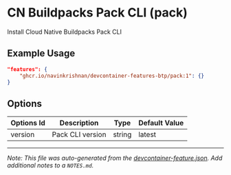 
# CN Buildpacks Pack CLI (pack)

Install Cloud Native Buildpacks Pack CLI

## Example Usage

```json
"features": {
    "ghcr.io/navinkrishnan/devcontainer-features-btp/pack:1": {}
}
```

## Options

| Options Id | Description | Type | Default Value |
|-----|-----|-----|-----|
| version | Pack CLI version | string | latest |



---

_Note: This file was auto-generated from the [devcontainer-feature.json](devcontainer-feature.json).  Add additional notes to a `NOTES.md`._
